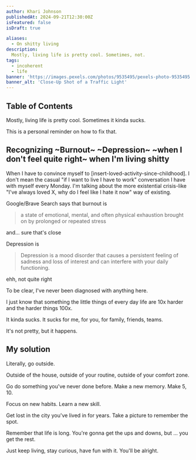 ```yaml
---
author: Khari Johnson
publishedAt: 2024-09-21T12:30:00Z
isFeatured: false
isDraft: true

aliases:
  - On shitty living
description:
  Mostly, living life is pretty cool. Sometimes, not.
tags:
  - incoherent
  - life
banner: 'https://images.pexels.com/photos/9535495/pexels-photo-9535495.jpeg?auto=compress&cs=tinysrgb&w=1260&h=750&dpr=1'
banner_alt: 'Close-Up Shot of a Traffic Light'
---
```


## Table of Contents

Mostly, living life is pretty cool. Sometimes it kinda sucks.

This is a personal reminder on how to fix that.

## Recognizing ~Burnout~ ~Depression~ ~when I don't feel quite right~ when I'm living shitty

When I have to convince myself to [insert-loved-activity-since-childhood]. I don't mean the casual "if I want to live I have to work" conversation I have with myself every Monday. I'm talking about the more existential crisis-like "I've always loved X, why do I feel like I hate it now" way of existing.

Google/Brave Search says that burnout is

> a state of emotional, mental, and often physical exhaustion brought on by prolonged or repeated stress

and... sure that's close

Depression is

> Depression is a mood disorder that causes a persistent feeling of sadness and loss of interest and can interfere with your daily functioning.

ehh, not quite right

To be clear, I've never been diagnosed with anything here.

I just know that something the little things of every day life are 10x harder and the harder things 100x.

It kinda sucks. It sucks for me, for you, for family, friends, teams.

It's not pretty, but it happens.

## My solution

Literally, go outside.

Outside of the house, outside of your routine, outside of your comfort zone.

Go do something you've never done before. Make a new memory. Make 5, 10.

Focus on new habits. Learn a new skill.

Get lost in the city you've lived in for years. Take a picture to remember the spot.

Remember that life is long. You're gonna get the ups and downs, but ... you get the rest.

Just keep living, stay curious, have fun with it. You'll be alright.
